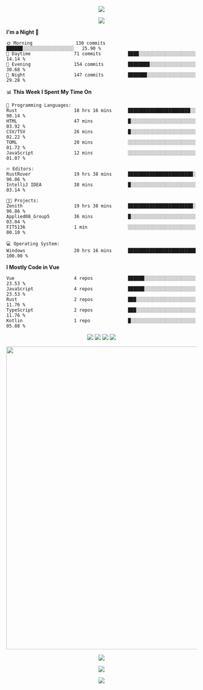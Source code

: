<!-- https://github.com/kyechan99/capsule-render -->
<p align="center">
<img src="https://capsule-render.vercel.app/api?type=waving&color=timeGradient&height=300&&section=header&text=HELLO%20THERE!&fontSize=90&fontAlign=50&fontAlignY=30&desc=I%20am%20KinLeoapple!&descAlign=50&descSize=30&descAlignY=60&animation=twinkling" />
</p>

<!-- https://github.com/DenverCoder1/readme-typing-svg -->
<p align="center">
<img src="https://readme-typing-svg.demolab.com?font=Orbitron&size=25&pause=1000&center=true&vCenter=true&random=false&width=600&lines=I+am+super+obsessed+with+programming!;Well+...+Maybe+not+..." />
</p>

<!-- https://github.com/anmol098/waka-readme-stats -->
<!--START_SECTION:waka-->
**I'm a Night 🦉** 

```text
🌞 Morning                130 commits         ██████░░░░░░░░░░░░░░░░░░░   25.90 % 
🌆 Daytime                71 commits          ████░░░░░░░░░░░░░░░░░░░░░   14.14 % 
🌃 Evening                154 commits         ████████░░░░░░░░░░░░░░░░░   30.68 % 
🌙 Night                  147 commits         ███████░░░░░░░░░░░░░░░░░░   29.28 % 
```


📊 **This Week I Spent My Time On** 

```text
💬 Programming Languages: 
Rust                     18 hrs 16 mins      ███████████████████████░░   90.14 % 
HTML                     47 mins             █░░░░░░░░░░░░░░░░░░░░░░░░   03.92 % 
CSV/TSV                  26 mins             █░░░░░░░░░░░░░░░░░░░░░░░░   02.22 % 
TOML                     20 mins             ░░░░░░░░░░░░░░░░░░░░░░░░░   01.72 % 
JavaScript               12 mins             ░░░░░░░░░░░░░░░░░░░░░░░░░   01.07 % 

🔥 Editors: 
RustRover                19 hrs 38 mins      ████████████████████████░   96.86 % 
IntelliJ IDEA            38 mins             █░░░░░░░░░░░░░░░░░░░░░░░░   03.14 % 

🐱‍💻 Projects: 
Zenith                   19 hrs 38 mins      ████████████████████████░   96.86 % 
Applied08_Group5         36 mins             █░░░░░░░░░░░░░░░░░░░░░░░░   03.04 % 
FIT5136                  1 min               ░░░░░░░░░░░░░░░░░░░░░░░░░   00.10 % 

💻 Operating System: 
Windows                  20 hrs 16 mins      █████████████████████████   100.00 % 
```

**I Mostly Code in Vue** 

```text
Vue                      4 repos             ██████░░░░░░░░░░░░░░░░░░░   23.53 % 
JavaScript               4 repos             ██████░░░░░░░░░░░░░░░░░░░   23.53 % 
Rust                     2 repos             ███░░░░░░░░░░░░░░░░░░░░░░   11.76 % 
TypeScript               2 repos             ███░░░░░░░░░░░░░░░░░░░░░░   11.76 % 
Kotlin                   1 repo              █░░░░░░░░░░░░░░░░░░░░░░░░   05.88 % 
```




<!--END_SECTION:waka-->

<!-- https://github.com/badges/shields -->
<p align="center">
<a href="https://github.com/KinLeoapple"><img src="https://img.shields.io/badge/GitHub-KinLeoapple-blue?logo=github" /></a>
<a href="https://space.bilibili.com/77531961"><img src="https://img.shields.io/badge/哔哩哔哩-巷陌雨季-pink?logo=bilibili" /></a>
<img src="https://img.shields.io/badge/QQ-996711203-green?logo=tencentqq" />
<!-- https://github.com/antonkomarev/github-profile-views-counter -->
<img src="https://komarev.com/ghpvc/?username=KinLeoapple&abbreviated=true&color=yellow" />
</p>

<!-- https://github.com/Ashutosh00710/github-readme-activity-graph -->
<p align="center">
  <img width="800" src="https://github-readme-activity-graph.vercel.app/graph?username=Kinleoapple&theme=github-compact&hide_border=true&area=true" />
</p>

<p align="center">
<img align="center" src="https://github-readme-stats.vercel.app/api/top-langs/?username=Kinleoapple&theme=transparent&hide_border=true&layout=donut-vertical&langs_count=6" />
</p>

<p align="center">
  <a href="https://skillicons.dev">
    <img src="https://skillicons.dev/icons?i=electron,flutter,go,html,java,js,kotlin,ktor,mongodb,py,react,vue,spring,sqlite,mysql" />
  </a>
</p>

<!-- https://github.com/kyechan99/capsule-render -->
<p align="center">
<img src="https://capsule-render.vercel.app/api?type=waving&color=timeGradient&height=300&&section=footer&text=THE%20END!&fontSize=90&fontAlign=50&fontAlignY=70&desc=Enjoy%20your%20journey%20of%20coding!&descAlign=50&descSize=30&descAlignY=40&animation=twinkling" />
</p>
